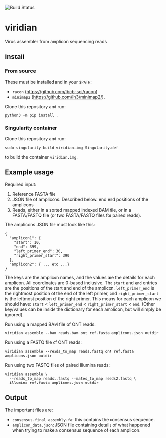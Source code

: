 ![Build Status](https://github.com/iqbal-lab-org/viridian/actions/workflows/build.yaml/badge.svg)

# viridian
Virus assembler from amplicon sequencing reads

## Install

### From source
These must be installed and in your `$PATH`:
* `racon` (https://github.com/lbcb-sci/racon)
* `minimap2` (https://github.com/lh3/minimap2/).


Clone this repository and run:
```
python3 -m pip install .
```

### Singularity container
Clone this repository and run:
```
sudo singularity build viridian.img Singularity.def
```
to build the container `viridian.img`.


## Example usage

Required input:
1. Reference FASTA file
2. JSON file of amplicons. Described below.
   end end positions of the amplicons
3. Reads, either in a sorted mapped indexed BAM file, or in a FASTA/FASTQ file
(or two FASTA/FASTQ files for paired reads).

The amplicons JSON file must look like this:
```
{
  "amplicon1": {
    "start": 10,
    "end": 399,
    "left_primer_end": 30,
    "right_primer_start": 390
  },
  "amplicon2": { ... etc ...}
}
```
The keys are the amplicon names, and the values are the details for each
amplicon.
All coordinates are 0-based inclusive.
The `start` and `end` entries are the positions of the start and end of the
amplicon.
`left_primer_end` is the rightmost position of the end of the left primer,
and `right_primer_start` is the leftmost position
of the right primer. This means for each amplicon we should have:
`start` < `left_primer_end` < `right_primer_start` < `end`.
(Other key/values can be inside the dictionary
for each amplicon, but will simply be ignored).


Run using a mapped BAM file of ONT reads:
```
viridian assemble --bam reads.bam ont ref.fasta amplicons.json outdir
```

Run using a FASTQ file of ONT reads:
```
viridian assemble --reads_to_map reads.fastq ont ref.fasta amplicons.json outdir
```

Run using two FASTQ files of paired Illumina reads:
```
viridian assemble \
  --reads_to_map reads1.fastq --mates_to_map reads2.fastq \
  illumina ref.fasta amplicons.json outdir
```


## Output

The important files are:
* `consensus.final_assembly.fa`: this contains the consensus sequence.
* `amplicon_data.json`: JSON file containing details of what happened when
  trying to make a consensus sequence of each amplicon.

